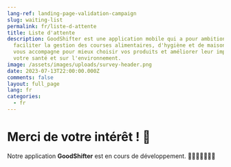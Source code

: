 ```yaml
---
lang-ref: landing-page-validation-campaign
slug: waiting-list
permalink: fr/liste-d-attente
title: Liste d'attente
description: GoodShifter est une application mobile qui a pour ambition de
  faciliter la gestion des courses alimentaires, d'hygiène et de maison. Elle
  vous accompagne pour mieux choisir vos produits et améliorer leur impact sur
  votre santé et sur l'environnement.
image: /assets/images/uploads/survey-header.png
date: 2023-07-13T22:00:00.000Z
comments: false
layout: full_page
lang: fr
categories:
  - fr
---
```

# Merci de votre intérêt ! 🫶

Notre application **GoodShifter** est en cours de développement. 🧑🏻‍💻👩🏼‍💻🤯